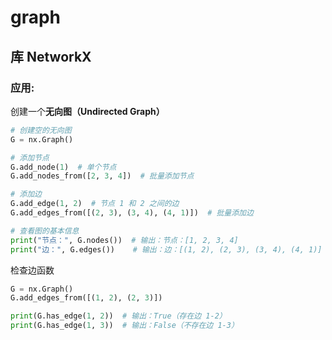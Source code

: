 # graph

## 库 **NetworkX**

### 应用:

创建一个**无向图（Undirected Graph）**

```python
# 创建空的无向图
G = nx.Graph()

# 添加节点
G.add_node(1)  # 单个节点
G.add_nodes_from([2, 3, 4])  # 批量添加节点

# 添加边
G.add_edge(1, 2)  # 节点 1 和 2 之间的边
G.add_edges_from([(2, 3), (3, 4), (4, 1)])  # 批量添加边

# 查看图的基本信息
print("节点：", G.nodes())  # 输出：节点：[1, 2, 3, 4]
print("边：", G.edges())    # 输出：边：[(1, 2), (2, 3), (3, 4), (4, 1)]
```

检查边函数

```python
G = nx.Graph()
G.add_edges_from([(1, 2), (2, 3)])

print(G.has_edge(1, 2))  # 输出：True（存在边 1-2）
print(G.has_edge(1, 3))  # 输出：False（不存在边 1-3）
```

